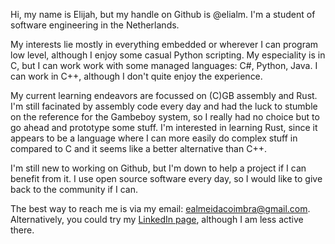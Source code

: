 Hi, my name is Elijah, but my handle on Github is @elialm. I'm a student of software 
engineering in the Netherlands.

My interests lie mostly in everything embedded or wherever I can program low level, although 
I enjoy some casual Python scripting. My especiality is in C, but I can work work with
some managed languages: C#, Python, Java. I can work in C++, although I don't quite enjoy
the experience.

My current learning endeavors are focussed on (C)GB assembly and Rust. I'm still facinated 
by assembly code every day and had the luck to stumble on the reference for the Gambeboy system,
so I really had no choice but to go ahead and prototype some stuff. I'm interested in learning
Rust, since it appears to be a language where I can more easily do complex stuff in compared to C
and it seems like a better alternative than C++.

I'm still new to working on Github, but I'm down to help a project if I can benefit from it.
I use open source software every day, so I would like to give back to the community if I can.

The best way to reach me is via my email: ealmeidacoimbra@gmail.com. Alternatively, you could
try my [LinkedIn page](https://nl.linkedin.com/in/elijah-almeida-coimbra-204225194), although
I am less active there.

<!---
elialm/elialm is a ✨ special ✨ repository because its `README.md` (this file) appears on your GitHub profile.
You can click the Preview link to take a look at your changes.
--->
